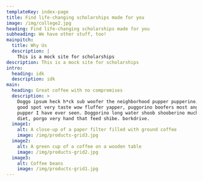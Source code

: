 ```yaml
---
templateKey: index-page
title: Find life-changing scholarships made for you
image: /img/college2.jpg
heading: Find life-changing scholarships made for you
subheading: We have other stuff, too!
mainpitch:
  title: Why Us
  description: |
    This is a mock site for scholarships
description: This is a mock site for scholarships
intro:
  heading: idk
  description: idk
main:
  heading: Great coffee with no compromises
  description: >
    Doggo ipsum heck h*ck sub woofer the neighborhood pupper pupperino, very
    good spot very taste wow fluffer yapper, puggorino boofers most angery
    pupper I have ever seen. Doggorino long water shoob shooberino much ruin
    diet, porgo very hand that feed shibe. borkdrive.
  image1:
    alt: A close-up of a paper filter filled with ground coffee
    image: /img/products-grid3.jpg
  image2:
    alt: A green cup of a coffee on a wooden table
    image: /img/products-grid2.jpg
  image3:
    alt: Coffee beans
    image: /img/products-grid1.jpg
---
```

